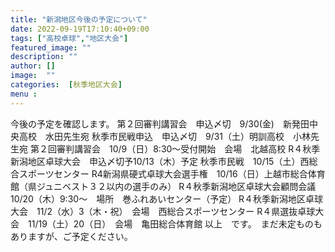 ```yaml
---
title: "新潟地区今後の予定について"
date: 2022-09-19T17:10:40+09:00
tags: ["高校卓球","地区大会"]
featured_image: ""
description: ""
author: []
image:  ""
categories:  [秋季地区大会]
menu :
---
```

今後の予定を確認します。
第２回審判講習会　申込〆切　9/30(金)　新発田中央高校　水田先生宛
秋季市民戦申込　申込〆切　9/31（土）明訓高校　小林先生宛
第２回審判講習会　10/9（日）8:30〜受付開始　会場　北越高校
R４秋季新潟地区卓球大会　申込〆切予10/13（木）予定
秋季市民戦　10/15（土）西総合スポーツセンター
R4新潟県硬式卓球大会選手権　10/16（日）上越市総合体育館（県ジュニベスト３２以内の選手のみ）
R４秋季新潟地区卓球大会顧問会議　10/20（木）9:30〜　場所　巻ふれあいセンター（予定）
R４秋季新潟地区卓球大会　11/2（水）3（木・祝）　会場　西総合スポーツセンター
R４県選抜卓球大会　11/19（土）20（日）　会場　亀田総合体育館
以上　です。　まだ未定ものもありますが、ご予定ください。


　
